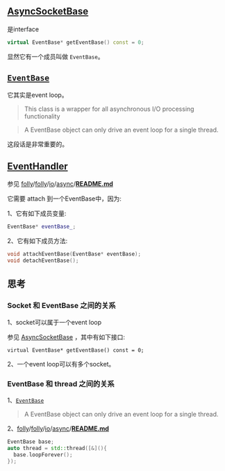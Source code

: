 ## [AsyncSocketBase](https://github.com/facebook/folly/blob/main/folly/io/async/AsyncSocketBase.h)

是interface

```C++
virtual EventBase* getEventBase() const = 0;
```

显然它有一个成员叫做 `EventBase`。



## [`EventBase`](https://github.com/facebook/folly/blob/main/folly/io/async/EventBase.h)

它其实是event loop。

> This class is a wrapper for all asynchronous I/O processing functionality



> A EventBase object can only drive an event loop for a single thread.

这段话是非常重要的。

## [EventHandler](https://github.com/facebook/folly/blob/main/folly/io/async/EventHandler.h)

参见 [folly](https://github.com/facebook/folly)/[folly](https://github.com/facebook/folly/tree/master/folly)/[io](https://github.com/facebook/folly/tree/master/folly/io)/[async](https://github.com/facebook/folly/tree/master/folly/io/async)/**[README.md](https://github.com/facebook/folly/blob/master/folly/io/async/README.md)**

它需要 attach 到一个EventBase中，因为:

1、它有如下成员变量:

```C++
EventBase* eventBase_;
```

2、它有如下成员方法:

```C++
void attachEventBase(EventBase* eventBase);
void detachEventBase();
```



## 思考

### Socket 和 EventBase 之间的关系

1、socket可以属于一个event loop

参见 [AsyncSocketBase](https://github.com/facebook/folly/blob/main/folly/io/async/AsyncSocketBase.h) ，其中有如下接口:

```
virtual EventBase* getEventBase() const = 0;
```





2、一个event loop可以有多个socket。

### EventBase 和 thread 之间的关系

1、[`EventBase`](https://github.com/facebook/folly/blob/main/folly/io/async/EventBase.h)

> A EventBase object can only drive an event loop for a single thread.

2、[folly](https://github.com/facebook/folly)/[folly](https://github.com/facebook/folly/tree/master/folly)/[io](https://github.com/facebook/folly/tree/master/folly/io)/[async](https://github.com/facebook/folly/tree/master/folly/io/async)/**[README.md](https://github.com/facebook/folly/blob/master/folly/io/async/README.md)**



```C++
EventBase base;
auto thread = std::thread([&](){
  base.loopForever();
});
```

